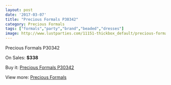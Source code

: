 ```yaml
---
layout: post
date: '2017-03-07'
title: "Precious Formals P30342"
category: Precious Formals
tags: ["formals","party","brand","beaded","dresses"]
image: http://www.lustparties.com/11151-thickbox_default/precious-formals-p30342.jpg
---
```

Precious Formals P30342

On Sales: **$338**
<a href="https://www.lustparties.com/en/precious-formals/3972-precious-formals-p30342.html"><amp-img layout="responsive" width="600" height="600" src="//www.lustparties.com/11151-thickbox_default/precious-formals-p30342.jpg" alt="Precious Formals P30342 0" /></a>
<a href="https://www.lustparties.com/en/precious-formals/3972-precious-formals-p30342.html"><amp-img layout="responsive" width="600" height="600" src="//www.lustparties.com/11152-thickbox_default/precious-formals-p30342.jpg" alt="Precious Formals P30342 1" /></a>

Buy it: [Precious Formals P30342](https://www.lustparties.com/en/precious-formals/3972-precious-formals-p30342.html "Precious Formals P30342")

View more: [Precious Formals](https://www.lustparties.com/en/18-precious-formals "Precious Formals")